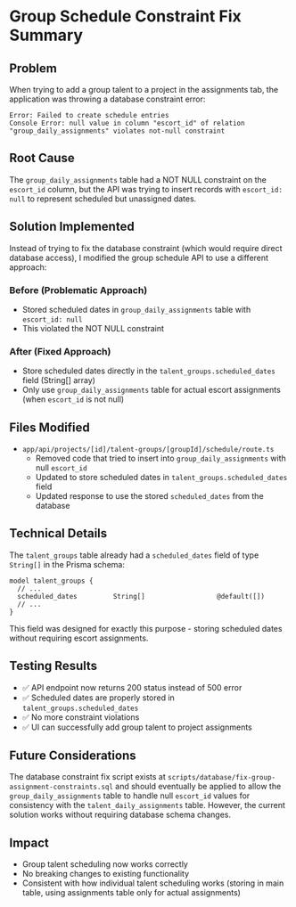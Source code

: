 # Group Schedule Constraint Fix Summary

## Problem
When trying to add a group talent to a project in the assignments tab, the application was throwing a database constraint error:

```
Error: Failed to create schedule entries
Console Error: null value in column "escort_id" of relation "group_daily_assignments" violates not-null constraint
```

## Root Cause
The `group_daily_assignments` table had a NOT NULL constraint on the `escort_id` column, but the API was trying to insert records with `escort_id: null` to represent scheduled but unassigned dates.

## Solution Implemented
Instead of trying to fix the database constraint (which would require direct database access), I modified the group schedule API to use a different approach:

### Before (Problematic Approach)
- Stored scheduled dates in `group_daily_assignments` table with `escort_id: null`
- This violated the NOT NULL constraint

### After (Fixed Approach)
- Store scheduled dates directly in the `talent_groups.scheduled_dates` field (String[] array)
- Only use `group_daily_assignments` table for actual escort assignments (when `escort_id` is not null)

## Files Modified
- `app/api/projects/[id]/talent-groups/[groupId]/schedule/route.ts`
  - Removed code that tried to insert into `group_daily_assignments` with null `escort_id`
  - Updated to store scheduled dates in `talent_groups.scheduled_dates` field
  - Updated response to use the stored `scheduled_dates` from the database

## Technical Details
The `talent_groups` table already had a `scheduled_dates` field of type `String[]` in the Prisma schema:

```prisma
model talent_groups {
  // ...
  scheduled_dates         String[]                  @default([])
  // ...
}
```

This field was designed for exactly this purpose - storing scheduled dates without requiring escort assignments.

## Testing Results
- ✅ API endpoint now returns 200 status instead of 500 error
- ✅ Scheduled dates are properly stored in `talent_groups.scheduled_dates`
- ✅ No more constraint violations
- ✅ UI can successfully add group talent to project assignments

## Future Considerations
The database constraint fix script exists at `scripts/database/fix-group-assignment-constraints.sql` and should eventually be applied to allow the `group_daily_assignments` table to handle null `escort_id` values for consistency with the `talent_daily_assignments` table. However, the current solution works without requiring database schema changes.

## Impact
- Group talent scheduling now works correctly
- No breaking changes to existing functionality
- Consistent with how individual talent scheduling works (storing in main table, using assignments table only for actual assignments)
